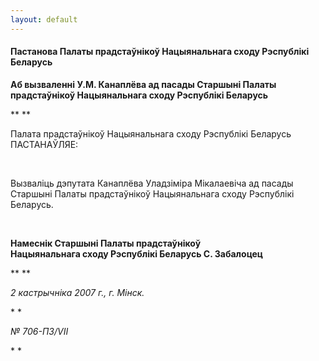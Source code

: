 ```yaml
---
layout: default
---
```


#### Пастанова Палаты прадстаўнікоў Нацыянальнага сходу Рэспублікі Беларусь

<div>

**Аб вызваленні У.М. Канаплёва ад пасады Старшыні Палаты прадстаўнікоў
Нацыянальнага сходу Рэспублікі Беларусь**

</div>

<div>

** **

</div>

<div>

Палата прадстаўнікоў Нацыянальнага сходу Рэспублікі Беларусь
ПАСТАНАЎЛЯЕ:

</div>

<div>

 

</div>

<div>

Вызваліць дэпутата Канаплёва Уладзіміра Мікалаевіча ад пасады Старшыні
Палаты прадстаўнікоў Нацыянальнага сходу Рэспублікі Беларусь.

</div>

<div>

 

</div>

<div data-align="right">

**Намеснік Старшыні Палаты прадстаўнікоў  
Нацыянальнага сходу Рэспублікі Беларусь С. Забалоцец**

</div>

<div data-align="right">

** **

</div>

<div>

*2 кастрычніка 2007 г., г. Мінск.*

</div>

<div>

* *

</div>

<div>

*№ 706-ПЗ/VІІ*

</div>

<div>

* *

</div>

<div>

 

</div>

<div>

 

</div>

<div>

 

</div>
